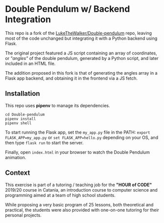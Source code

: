 # Double Pendulum w/ Backend Integration
This repo is a fork of the [LukeTheWalker/Double-pendulum](https://github.com/LukeTheWalker/Double-pendulum "LukeTheWalker/Double-pendulum") repo, leaving most of the code unchanged but integrating it with a Python backend using Flask.

The original project featured a JS script containing an array of coordinates, or *"angles"* of the double pendulum, generated by a Python script, and later included in an HTML file.

The addition proposed in this fork is that of generating the angles array in a Flask app backend, and obtaining it in the frontend via a JS fetch.

## Installation 

This repo uses **pipenv** to manage its dependencies.

```
cd Double-pendulum
pipenv install
pipenv shell
```

To start running the Flask app, set the `my_app.py` file in the PATH:
`export FLASK_APP=my_app.py`
or
`set FLASK_APP=hello.py`
depending on your OS, and then type
`flask run`
to start the server.

Finally, open `index.html` in your browser to watch the Double Pendulum animation.

## Context

This exercise is part of a tutoring / teaching job for the **"HOUR of CODE"** 2019/20 course in Catania, an introduction course to computer science and programming aimed at a team of high school students.

While proposing a very basic program of 25 lessons, both theoretical and practical, the students were also provided with one-on-one tutoring for their personal projects.